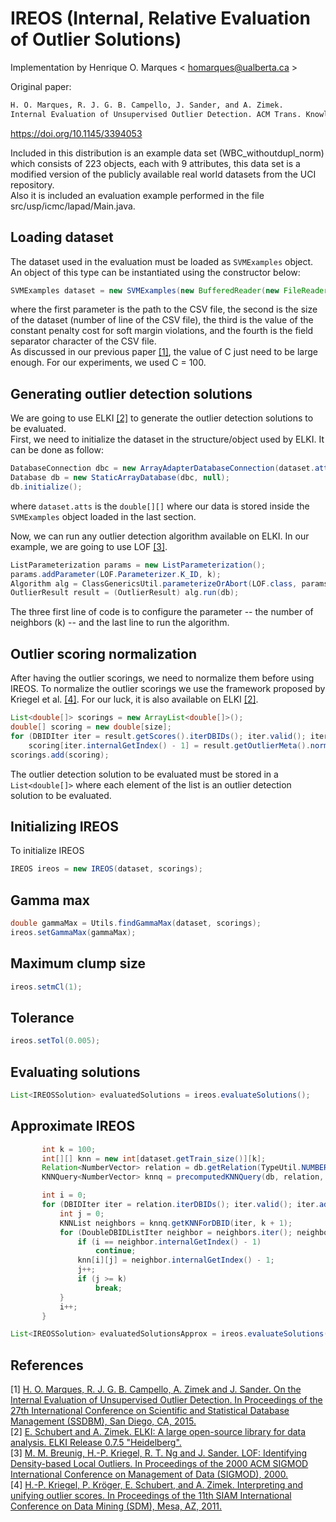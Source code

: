 # IREOS (Internal, Relative Evaluation of Outlier Solutions)

Implementation by Henrique O. Marques < homarques@ualberta.ca >

Original paper:

```latex
H. O. Marques, R. J. G. B. Campello, J. Sander, and A. Zimek.
Internal Evaluation of Unsupervised Outlier Detection. ACM Trans. Knowl. Discov. Data, Vol. 14, No. 4, Article 47, 2020.
```


https://doi.org/10.1145/3394053

Included in this distribution is an example data set (WBC_withoutdupl_norm) which consists of 223 objects, each with 9 attributes, this data set is a modified version of the publicly available real world datasets from the UCI repository.<br>
Also it is included an evaluation example performed in the file src/usp/icmc/lapad/Main.java. 

## <a name="references">Loading dataset</a>

The dataset used in the evaluation must be loaded as ```SVMExamples``` object. An object of this type can be instantiated using the constructor below:</br>

```java
SVMExamples dataset = new SVMExamples(new BufferedReader(new FileReader("/path/to/csv")), sizeOfDataset, C, separator);
```

where the first parameter is the path to the CSV file, the second is the size of the dataset (number of line of the CSV file), the third is the value of the constant penalty cost for soft margin violations, and the fourth is the field separator character of the CSV file.<br>
As discussed in our previous paper [[1]](#references), the value of C just need to be large enough. For our experiments, we used C = 100.

## Generating outlier detection solutions

We are going to use ELKI [[2]](#references) to generate the outlier detection solutions to be evaluated.<br>
First, we need to initialize the dataset in the structure/object used by ELKI. It can be done as follow:<br>
```java
DatabaseConnection dbc = new ArrayAdapterDatabaseConnection(dataset.atts);
Database db = new StaticArrayDatabase(dbc, null);
db.initialize();
```

where ```dataset.atts``` is the ```double[][]``` where our data is stored inside the ```SVMExamples``` object loaded in the last section.

Now, we can run any outlier detection algorithm available on ELKI. In our example, we are going to use LOF [[3]](#references).

```java
ListParameterization params = new ListParameterization();
params.addParameter(LOF.Parameterizer.K_ID, k);
Algorithm alg = ClassGenericsUtil.parameterizeOrAbort(LOF.class, params);
OutlierResult result = (OutlierResult) alg.run(db);
```

The three first line of code is to configure the parameter -- the number of neighbors (k) -- and the last line to run the algorithm.

##  Outlier scoring normalization

After having the outlier scorings, we need to normalize them before using IREOS. To normalize the outlier scorings we use the framework proposed by Kriegel et al. [[4]](#references). For our luck, it is also available on ELKI [[2]](#references).
```java
List<double[]> scorings = new ArrayList<double[]>();
double[] scoring = new double[size];
for (DBIDIter iter = result.getScores().iterDBIDs(); iter.valid(); iter.advance())
    scoring[iter.internalGetIndex() - 1] = result.getOutlierMeta().normalizeScore(result.getScores().doubleValue(iter));
scorings.add(scoring);
 ```
 
 The outlier detection solution to be evaluated must be stored in a ```List<double[]>``` where each element of the list is an outlier detection solution to be evaluated.
 
## Initializing IREOS
 To initialize IREOS
 
 ```java
IREOS ireos = new IREOS(dataset, scorings);
```
 
## Gamma max

 ```java
double gammaMax = Utils.findGammaMax(dataset, scorings);
ireos.setGammaMax(gammaMax);
```
  
## Maximum clump size
 ```java
ireos.setmCl(1);
```

## Tolerance
 ```java
ireos.setTol(0.005);
```

## Evaluating solutions
 ```java
List<IREOSSolution> evaluatedSolutions = ireos.evaluateSolutions();
```

## Approximate IREOS
 ```java
		int k = 100;
		int[][] knn = new int[dataset.getTrain_size()][k];
		Relation<NumberVector> relation = db.getRelation(TypeUtil.NUMBER_VECTOR_FIELD);
		KNNQuery<NumberVector> knnq = precomputedKNNQuery(db, relation, new EuclideanDistanceFunction(), k + 1);

		int i = 0;
		for (DBIDIter iter = relation.iterDBIDs(); iter.valid(); iter.advance()) {
			int j = 0;
			KNNList neighbors = knnq.getKNNForDBID(iter, k + 1);
			for (DoubleDBIDListIter neighbor = neighbors.iter(); neighbor.valid(); neighbor.advance()) {
				if (i == neighbor.internalGetIndex() - 1)
					continue;
				knn[i][j] = neighbor.internalGetIndex() - 1;
				j++;
				if (j >= k)
					break;
			}
			i++;
		}
```

 ```java
List<IREOSSolution> evaluatedSolutionsApprox = ireos.evaluateSolutions(knn);
```
 


## <a name="references">References</a>
[1] [H. O. Marques, R. J. G. B. Campello, A. Zimek and J. Sander. On the Internal Evaluation of Unsupervised Outlier Detection. In Proceedings of the 27th International Conference on Scientific and Statistical Database Management (SSDBM), San Diego, CA, 2015.](https://doi.org/10.1145/2791347.2791352)<br>
[2] [E. Schubert and A. Zimek. ELKI: A large open-source library for data analysis. ELKI Release 0.7.5 "Heidelberg".](https://elki-project.github.io/)<br>
[3] [M. M. Breunig, H.-P. Kriegel, R. T. Ng and J. Sander. LOF: Identifying Density-based Local Outliers. In Proceedings of the 2000 ACM SIGMOD International Conference on Management of Data (SIGMOD), 2000.](https://doi.org/10.1145/335191.335388)<br>
[4] [H.-P. Kriegel, P. Kröger, E. Schubert, and A. Zimek. Interpreting and unifying outlier scores. In Proceedings of the 11th SIAM International Conference on Data Mining (SDM), Mesa, AZ, 2011.](https://www.dbs.ifi.lmu.de/~zimek/publications/SDM2011/SDM11-outlier-preprint.pdf)


